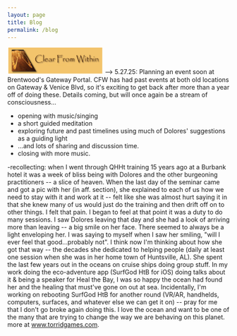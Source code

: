 ```yaml
---
layout: page
title: Blog
permalink: /blog
---
```

<!-- comments -->

<img src="assets/img/CFW_old.png" height="43%" width="43%"/> -->
5.27.25:
Planning an event soon at Brentwood's Gateway Portal.  CFW has had past events at both old locations on Gateway & Venice Blvd, so it's exciting to get back after more than a year off of doing these.  Details coming, but will once again be a stream of consciousness...
* opening with music/singing
* a short guided meditation
* exploring future and past timelines using much of Dolores' suggestions as a guiding light
* ...and lots of sharing and discussion time.
* closing with more music.

-recollecting: when I went through QHHt training 15 years ago at a Burbank hotel it was a week of bliss being with Dolores and the other burgeoning practitioners -- a slice of heaven.  When the last day of the seminar came and got a pic with her (in aff. section), she explained to each of us how we need to stay with it and work at it -- felt like she was almost hurt saying it in that she knew many of us would just do the training and then drift off on to other things.  I felt that pain.  I began to feel at that point it was a duty to do many sessions.  I saw Dolores leaving that day and she had a look of arriving more than leaving -- a big smile on her face.  There seemed to always be a light enveloping her.  I was saying to myself when I saw her smiling, "will I ever feel that good...probably not".  I think now I'm thinking about how she got that way -- the decades she dedicated to helping people (daily at least one session when she was in her home town of Huntsville, AL).  She spent the last few years out in the oceans on cruise ships doing group stuff.  In my work doing the eco-adventure app (SurfGod HtB for iOS) doing talks about it & being a speaker for Heal the Bay, I was so happy the ocean had found her and the healing that must've gone on out at sea.  Incidentally, I'm working on rebooting SurfGod HtB for another round (VR/AR, handhelds, computers, surfaces, and whatever else we can get it on) -- pray for me that I don't go broke again doing this.  I love the ocean and want to be one of the many that are trying to change the way we are behaving on this planet.  more at www.torridgames.com.